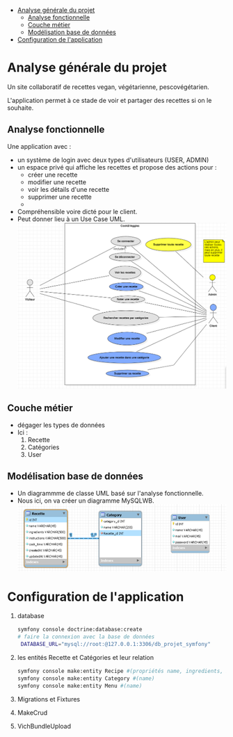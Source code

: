 - [Analyse générale du projet](#analyse-générale-du-projet)
  - [Analyse fonctionnelle](#analyse-fonctionnelle)
  - [Couche métier](#couche-métier)
  - [Modélisation base de données](#modélisation-base-de-données)
- [Configuration de l'application](#configuration-de-lapplication)

# Analyse générale du projet
Un site collaboratif de recettes vegan, végétarienne, pescovégétarien.



L'application permet à ce stade de voir et partager des recettes si on le souhaite.

## Analyse fonctionnelle

Une application avec :
- un système de login avec deux types d'utilisateurs (USER, ADMIN)
- un espace privé qui affiche les recettes et propose des actions pour :
  - créer une recette
  - modifier une recette
  - voir les détails d'une recette
  - supprimer une recette
  - 
- Compréhensible voire dicté pour le client.
- Peut donner lieu à un Use Case UML.  
 ![UseCaseUML](usecase.png) 

## Couche métier
- dégager les types de données
- Ici : 
    1. Recette
    2. Catégories 
    3. User

## Modélisation base de données
- Un diagrammme de classe UML basé sur l'analyse fonctionnelle.
- Nous ici, on va créer un diagramme MySQLWB.  
 ![Modélisation base donnée](MySQLWB.png) 


# Configuration de l'application 
1. database 
   
   ```bash
   symfony console doctrine:database:create
   # faire la connexion avec la base de données
    DATABASE_URL="mysql://root:@127.0.0.1:3306/db_projet_symfony"
   ```
2. les entités Recette et Catégories et leur relation
   ```bash
   symfony console make:entity Recipe #(propriétés name, ingredients, instructions, cook_time, createdAt, updatedAt, accroche, picture)
   symfony console make:entity Category #(name)
   symfony console make:entity Menu #(name)
   ```
3. Migrations et Fixtures
4. MakeCrud
5. VichBundleUpload
